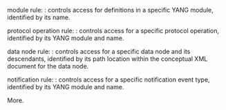 module rule:
:  controls access for definitions in a specific YANG module, identified by its name.

protocol operation rule:
:  controls access for a specific protocol operation, identified by its YANG module and name.

data node rule:
:  controls access for a specific data node and its descendants, identified by its path location
within the conceptual XML document for the data node.

notification rule:
:  controls access for a specific notification event type, identified by its YANG module and name.

More.
